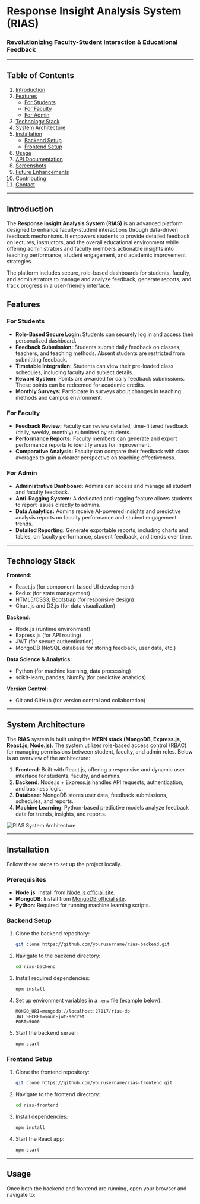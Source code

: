 # Response Insight Analysis System (RIAS)

### Revolutionizing Faculty-Student Interaction & Educational Feedback

---

## Table of Contents
1. [Introduction](#introduction)
2. [Features](#features)
   - [For Students](#for-students)
   - [For Faculty](#for-faculty)
   - [For Admin](#for-admin)
3. [Technology Stack](#technology-stack)
4. [System Architecture](#system-architecture)
5. [Installation](#installation)
   - [Backend Setup](#backend-setup)
   - [Frontend Setup](#frontend-setup)
6. [Usage](#usage)
7. [API Documentation](#api-documentation)
8. [Screenshots](#screenshots)
9. [Future Enhancements](#future-enhancements)
10. [Contributing](#contributing)
11. [Contact](#contact)

---

## Introduction

The **Response Insight Analysis System (RIAS)** is an advanced platform designed to enhance faculty-student interactions through data-driven feedback mechanisms. It empowers students to provide detailed feedback on lectures, instructors, and the overall educational environment while offering administrators and faculty members actionable insights into teaching performance, student engagement, and academic improvement strategies.

The platform includes secure, role-based dashboards for students, faculty, and administrators to manage and analyze feedback, generate reports, and track progress in a user-friendly interface.

## Features

### For Students
- **Role-Based Secure Login:** Students can securely log in and access their personalized dashboard.
- **Feedback Submission:** Students submit daily feedback on classes, teachers, and teaching methods. Absent students are restricted from submitting feedback.
- **Timetable Integration:** Students can view their pre-loaded class schedules, including faculty and subject details.
- **Reward System:** Points are awarded for daily feedback submissions. These points can be redeemed for academic credits.
- **Monthly Surveys:** Participate in surveys about changes in teaching methods and campus environment. 

### For Faculty
- **Feedback Review:** Faculty can review detailed, time-filtered feedback (daily, weekly, monthly) submitted by students.
- **Performance Reports:** Faculty members can generate and export performance reports to identify areas for improvement.
- **Comparative Analysis:** Faculty can compare their feedback with class averages to gain a clearer perspective on teaching effectiveness.

### For Admin
- **Administrative Dashboard:** Admins can access and manage all student and faculty feedback.
- **Anti-Ragging System:** A dedicated anti-ragging feature allows students to report issues directly to admins.
- **Data Analytics:** Admins receive AI-powered insights and predictive analysis reports on faculty performance and student engagement trends.
- **Detailed Reporting:** Generate exportable reports, including charts and tables, on faculty performance, student feedback, and trends over time.

---

## Technology Stack

**Frontend:**
- React.js (for component-based UI development)
- Redux (for state management)
- HTML5/CSS3, Bootstrap (for responsive design)
- Chart.js and D3.js (for data visualization)

**Backend:**
- Node.js (runtime environment)
- Express.js (for API routing)
- JWT (for secure authentication)
- MongoDB (NoSQL database for storing feedback, user data, etc.)

**Data Science & Analytics:**
- Python (for machine learning, data processing)
- scikit-learn, pandas, NumPy (for predictive analytics)

**Version Control:**
- Git and GitHub (for version control and collaboration)

---

## System Architecture

The **RIAS** system is built using the **MERN stack (MongoDB, Express.js, React.js, Node.js)**. The system utilizes role-based access control (RBAC) for managing permissions between student, faculty, and admin roles. Below is an overview of the architecture:

1. **Frontend**: Built with React.js, offering a responsive and dynamic user interface for students, faculty, and admins.
2. **Backend**: Node.js + Express.js handles API requests, authentication, and business logic.
3. **Database**: MongoDB stores user data, feedback submissions, schedules, and reports.
4. **Machine Learning**: Python-based predictive models analyze feedback data for trends, insights, and reports.

![RIAS System Architecture](link-to-architecture-diagram)

---

## Installation

Follow these steps to set up the project locally.

### Prerequisites
- **Node.js**: Install from [Node.js official site](https://nodejs.org).
- **MongoDB**: Install from [MongoDB official site](https://www.mongodb.com).
- **Python**: Required for running machine learning scripts.

### Backend Setup

1. Clone the backend repository:
    ```bash
    git clone https://github.com/yourusername/rias-backend.git
    ```
2. Navigate to the backend directory:
    ```bash
    cd rias-backend
    ```
3. Install required dependencies:
    ```bash
    npm install
    ```
4. Set up environment variables in a `.env` file (example below):
    ```plaintext
    MONGO_URI=mongodb://localhost:27017/rias-db
    JWT_SECRET=your-jwt-secret
    PORT=5000
    ```
5. Start the backend server:
    ```bash
    npm start
    ```

### Frontend Setup

1. Clone the frontend repository:
    ```bash
    git clone https://github.com/yourusername/rias-frontend.git
    ```
2. Navigate to the frontend directory:
    ```bash
    cd rias-frontend
    ```
3. Install dependencies:
    ```bash
    npm install
    ```
4. Start the React app:
    ```bash
    npm start
    ```

---

## Usage

Once both the backend and frontend are running, open your browser and navigate to:
